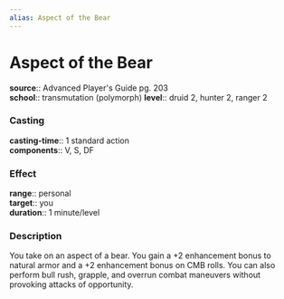 ```yaml
---
alias: Aspect of the Bear
---
```


# Aspect of the Bear 

**source**:: Advanced Player's Guide pg. 203  
**school**:: transmutation (polymorph)
**level**:: druid 2, hunter 2, ranger 2

### Casting 

**casting-time**:: 1 standard action  
**components**:: V, S, DF

### Effect 

**range**:: personal  
**target**:: you  
**duration**:: 1 minute/level

### Description 

You take on an aspect of a bear. You gain a +2 enhancement bonus to natural armor and a +2 enhancement bonus on CMB rolls. You can also perform bull rush, grapple, and overrun combat maneuvers without provoking attacks of opportunity.
